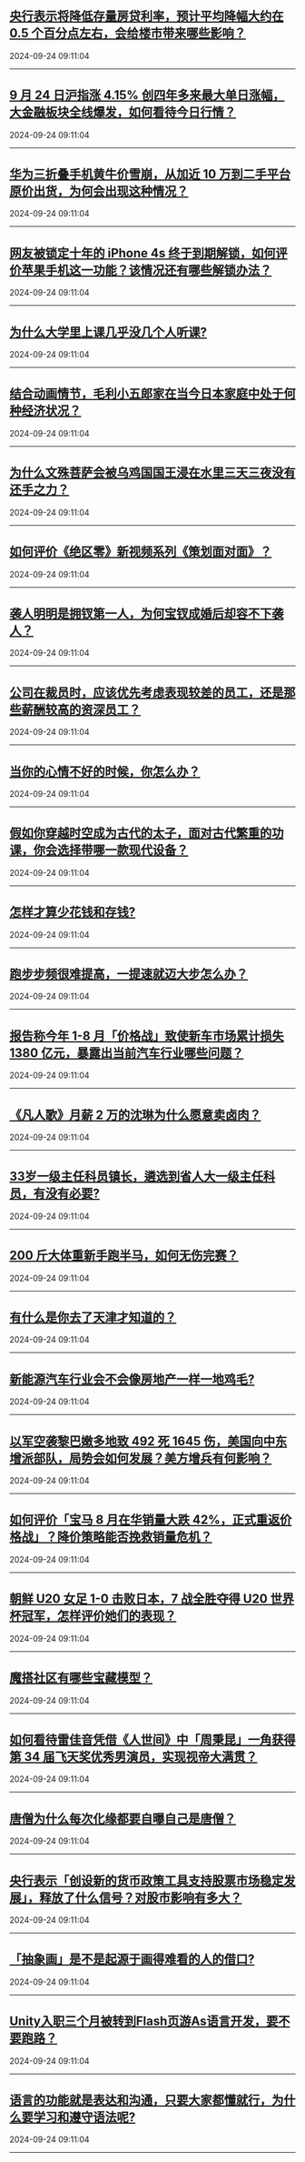 ## [央行表示将降低存量房贷利率，预计平均降幅大约在 0.5 个百分点左右，会给楼市带来哪些影响？](https://www.zhihu.com/question/668022355)

2024-09-24 09:11:04

---
## [9 月 24 日沪指涨 4.15% 创四年多来最大单日涨幅，大金融板块全线爆发，如何看待今日行情？](https://www.zhihu.com/question/668024423)

2024-09-24 09:11:04

---
## [华为三折叠手机黄牛价雪崩，从加近 10 万到二手平台原价出货，为何会出现这种情况？](https://www.zhihu.com/question/668018609)

2024-09-24 09:11:04

---
## [网友被锁定十年的 iPhone 4s 终于到期解锁，如何评价苹果手机这一功能？该情况还有哪些解锁办法？](https://www.zhihu.com/question/667957356)

2024-09-24 09:11:04

---
## [为什么大学里上课几乎没几个人听课?](https://www.zhihu.com/question/453139394)

2024-09-24 09:11:04

---
## [结合动画情节，毛利小五郎家在当今日本家庭中处于何种经济状况？](https://www.zhihu.com/question/20242125)

2024-09-24 09:11:04

---
## [为什么文殊菩萨会被乌鸡国国王浸在水里三天三夜没有还手之力？](https://www.zhihu.com/question/667902837)

2024-09-24 09:11:04

---
## [如何评价《绝区零》新视频系列《策划面对面》？](https://www.zhihu.com/question/668040901)

2024-09-24 09:11:04

---
## [袭人明明是拥钗第一人，为何宝钗成婚后却容不下袭人？](https://www.zhihu.com/question/649598569)

2024-09-24 09:11:04

---
## [公司在裁员时，应该优先考虑表现较差的员工，还是那些薪酬较高的资深员工？](https://www.zhihu.com/question/667644205)

2024-09-24 09:11:04

---
## [当你的心情不好的时候，你怎么办？](https://www.zhihu.com/question/667941959)

2024-09-24 09:11:04

---
## [假如你穿越时空成为古代的太子，面对古代繁重的功课，你会选择带哪一款现代设备？](https://www.zhihu.com/question/667966139)

2024-09-24 09:11:04

---
## [怎样才算少花钱和存钱?](https://www.zhihu.com/question/667961299)

2024-09-24 09:11:04

---
## [跑步步频很难提高，一提速就迈大步怎么办？](https://www.zhihu.com/question/667144588)

2024-09-24 09:11:04

---
## [报告称今年 1-8 月「价格战」致使新车市场累计损失 1380 亿元，暴露出当前汽车行业哪些问题？](https://www.zhihu.com/question/667960375)

2024-09-24 09:11:04

---
## [《凡人歌》月薪 2 万的沈琳为什么愿意卖卤肉？](https://www.zhihu.com/question/667537804)

2024-09-24 09:11:04

---
## [33岁一级主任科员镇长，遴选到省人大一级主任科员，有没有必要?](https://www.zhihu.com/question/667121201)

2024-09-24 09:11:04

---
## [200 斤大体重新手跑半马，如何无伤完赛？](https://www.zhihu.com/question/666833723)

2024-09-24 09:11:04

---
## [有什么是你去了天津才知道的？](https://www.zhihu.com/question/287895429)

2024-09-24 09:11:04

---
## [新能源汽车行业会不会像房地产一样一地鸡毛?](https://www.zhihu.com/question/667863742)

2024-09-24 09:11:04

---
## [以军空袭黎巴嫩多地致 492 死 1645 伤，美国向中东增派部队，局势会如何发展？美方增兵有何影响？](https://www.zhihu.com/question/668017317)

2024-09-24 09:11:04

---
## [如何评价「宝马 8 月在华销量大跌 42%，正式重返价格战」？降价策略能否挽救销量危机？](https://www.zhihu.com/question/667937504)

2024-09-24 09:11:04

---
## [朝鲜 U20 女足 1-0 击败日本，7 战全胜夺得 U20 世界杯冠军，怎样评价她们的表现？](https://www.zhihu.com/question/667936188)

2024-09-24 09:11:04

---
## [魔搭社区有哪些宝藏模型？](https://www.zhihu.com/question/667704670)

2024-09-24 09:11:04

---
## [如何看待雷佳音凭借《人世间》中「周秉昆」一角获得第 34 届飞天奖优秀男演员，实现视帝大满贯？](https://www.zhihu.com/question/667802317)

2024-09-24 09:11:04

---
## [唐僧为什么每次化缘都要自曝自己是唐僧？](https://www.zhihu.com/question/666819259)

2024-09-24 09:11:04

---
## [央行表示「创设新的货币政策工具支持股票市场稳定发展」，释放了什么信号？对股市影响有多大？](https://www.zhihu.com/question/668024047)

2024-09-24 09:11:04

---
## [「抽象画」是不是起源于画得难看的人的借口?](https://www.zhihu.com/question/651981300)

2024-09-24 09:11:04

---
## [Unity入职三个月被转到Flash页游As语言开发，要不要跑路？](https://www.zhihu.com/question/667950531)

2024-09-24 09:11:04

---
## [语言的功能就是表达和沟通，只要大家都懂就行，为什么要学习和遵守语法呢?](https://www.zhihu.com/question/667559520)

2024-09-24 09:11:04

---
